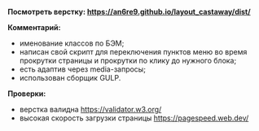  **Посмотреть верстку: https://an6re9.github.io/layout_castaway/dist/**

**Комментарий:**

- именование классов по БЭМ;
- написан свой скрипт для переключения пунктов меню во время прокрутки страницы и прокрутки по клику до нужного блока;
- есть адаптив через media-запросы;
- использован сборщик GULP.

**Проверки:**
- верстка валидна https://validator.w3.org/
- высокая скорость загрузки страницы https://pagespeed.web.dev/ 
